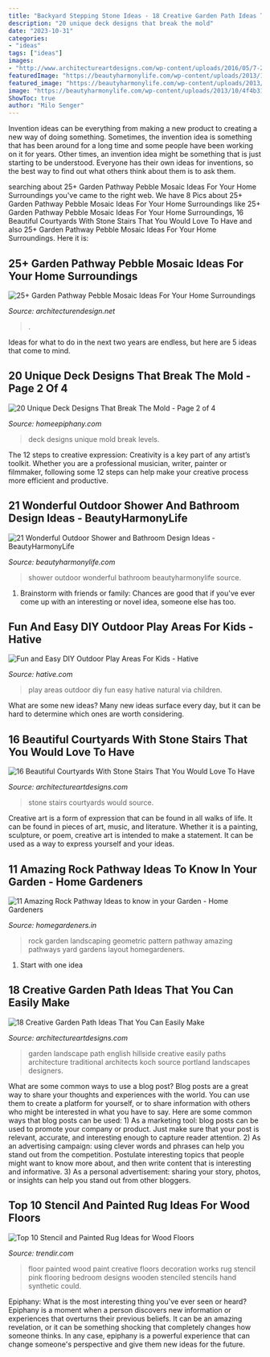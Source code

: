 ```yaml
---
title: "Backyard Stepping Stone Ideas - 18 Creative Garden Path Ideas That You Can Easily Make"
description: "20 unique deck designs that break the mold"
date: "2023-10-31"
categories:
- "ideas"
tags: ["ideas"]
images:
- "http://www.architectureartdesigns.com/wp-content/uploads/2016/05/7-25.jpg"
featuredImage: "https://beautyharmonylife.com/wp-content/uploads/2013/10/4f4b317fb94ab.jpg"
featured_image: "https://beautyharmonylife.com/wp-content/uploads/2013/10/4f4b317fb94ab.jpg"
image: "https://beautyharmonylife.com/wp-content/uploads/2013/10/4f4b317fb94ab.jpg"
ShowToc: true
author: "Milo Senger"
---
```



Invention ideas can be everything from making a new product to creating a new way of doing something. Sometimes, the invention idea is something that has been around for a long time and some people have been working on it for years. Other times, an invention idea might be something that is just starting to be understood. Everyone has their own ideas for inventions, so the best way to find out what others think about them is to ask them.

	

		
searching about 25+ Garden Pathway Pebble Mosaic Ideas For Your Home Surroundings you've came to the right web. We have 8 Pics about 25+ Garden Pathway Pebble Mosaic Ideas For Your Home Surroundings like 25+ Garden Pathway Pebble Mosaic Ideas For Your Home Surroundings, 16 Beautiful Courtyards With Stone Stairs That You Would Love To Have and also 25+ Garden Pathway Pebble Mosaic Ideas For Your Home Surroundings. Here it is:
		
    
## 25+ Garden Pathway Pebble Mosaic Ideas For Your Home Surroundings

<img loading=lazy src="https://cdn.architecturendesign.net/wp-content/uploads/2016/04/AD-Garden-Pathway-Pebble-Mosaic-Ideas-For-Your-Home-18.jpg" onerror="this.onerror=null;this.src='https://tse1.mm.bing.net/th?id=OIP.7LK2EEKIblCJhNEiuSfIBwHaK4&amp;pid=15.1';" alt="25+ Garden Pathway Pebble Mosaic Ideas For Your Home Surroundings">

_Source: architecturendesign.net_

>. 

	

Ideas for what to do in the next two years are endless, but here are 5 ideas that come to mind. 

    
## 20 Unique Deck Designs That Break The Mold - Page 2 Of 4

<img loading=lazy src="https://homeepiphany.com/wp-content/uploads/2015/06/20-Unique-Deck-Designs-That-Break-The-Mold-5.jpg" onerror="this.onerror=null;this.src='https://tse4.mm.bing.net/th?id=OIP.p7WxmOJjoVUR7K95EZAImwHaE7&amp;pid=15.1';" alt="20 Unique Deck Designs That Break The Mold - Page 2 of 4">

_Source: homeepiphany.com_

>deck designs unique mold break levels. 

	

The 12 steps to creative expression:
Creativity is a key part of any artist’s toolkit. Whether you are a professional musician, writer, painter or filmmaker, following some 12 steps can help make your creative process more efficient and productive.

    
## 21 Wonderful Outdoor Shower And Bathroom Design Ideas - BeautyHarmonyLife

<img loading=lazy src="https://beautyharmonylife.com/wp-content/uploads/2013/10/4f4b317fb94ab.jpg" onerror="this.onerror=null;this.src='https://tse3.mm.bing.net/th?id=OIP.hkbEkrtD6laufFW0J3wJYQHaLI&amp;pid=15.1';" alt="21 Wonderful Outdoor Shower and Bathroom Design Ideas - BeautyHarmonyLife">

_Source: beautyharmonylife.com_

>shower outdoor wonderful bathroom beautyharmonylife source. 

	

1. Brainstorm with friends or family: Chances are good that if you've ever come up with an interesting or novel idea, someone else has too.

    
## Fun And Easy DIY Outdoor Play Areas For Kids - Hative

<img loading=lazy src="https://hative.com/wp-content/uploads/2016/03/outdoor-play-areas/3-outdoor-play-areas.jpg" onerror="this.onerror=null;this.src='https://tse1.mm.bing.net/th?id=OIP.ffQWermvIlDI9HUyeMZJsQHaJ4&amp;pid=15.1';" alt="Fun and Easy DIY Outdoor Play Areas For Kids - Hative">

_Source: hative.com_

>play areas outdoor diy fun easy hative natural via children. 

	

What are some new ideas?
Many new ideas surface every day, but it can be hard to determine which ones are worth considering.

    
## 16 Beautiful Courtyards With Stone Stairs That You Would Love To Have

<img loading=lazy src="http://www.architectureartdesigns.com/wp-content/uploads/2016/04/1-50.jpg" onerror="this.onerror=null;this.src='https://tse3.mm.bing.net/th?id=OIP.USAM-9ulONimgehbRNojSQHaJy&amp;pid=15.1';" alt="16 Beautiful Courtyards With Stone Stairs That You Would Love To Have">

_Source: architectureartdesigns.com_

>stone stairs courtyards would source. 

	

Creative art is a form of expression that can be found in all walks of life. It can be found in pieces of art, music, and literature. Whether it is a painting, sculpture, or poem, creative art is intended to make a statement. It can be used as a way to express yourself and your ideas.

    
## 11 Amazing Rock Pathway Ideas To Know In Your Garden - Home Gardeners

<img loading=lazy src="https://homegardeners.in/wp-content/uploads/2017/09/Geometric-Pattern-1.jpg" onerror="this.onerror=null;this.src='https://tse3.mm.bing.net/th?id=OIP.jwQZR6I4YMJJCaY29hbCSQHaLK&amp;pid=15.1';" alt="11 Amazing Rock Pathway Ideas to know in your Garden - Home Gardeners">

_Source: homegardeners.in_

>rock garden landscaping geometric pattern pathway amazing pathways yard gardens layout homegardeners. 

	

 1. Start with one idea

    
## 18 Creative Garden Path Ideas That You Can Easily Make

<img loading=lazy src="http://www.architectureartdesigns.com/wp-content/uploads/2016/05/7-25.jpg" onerror="this.onerror=null;this.src='https://tse1.mm.bing.net/th?id=OIP.SS728VYu9S9QU0dyzNAi3gHaJ4&amp;pid=15.1';" alt="18 Creative Garden Path Ideas That You Can Easily Make">

_Source: architectureartdesigns.com_

>garden landscape path english hillside creative easily paths architecture traditional architects koch source portland landscapes designers. 

	

What are some common ways to use a blog post?
Blog posts are a great way to share your thoughts and experiences with the world. You can use them to create a platform for yourself, or to share information with others who might be interested in what you have to say. Here are some common ways that blog posts can be used: 1) As a marketing tool: blog posts can be used to promote your company or product. Just make sure that your post is relevant, accurate, and interesting enough to capture reader attention. 2) As an advertising campaign: using clever words and phrases can help you stand out from the competition. Postulate interesting topics that people might want to know more about, and then write content that is interesting and informative. 3) As a personal advertisement: sharing your story, photos, or insights can help you stand out from other bloggers.

    
## Top 10 Stencil And Painted Rug Ideas For Wood Floors

<img loading=lazy src="http://cdn.trendir.com/wp-content/uploads/old/trends/assets_c/2015/08/girl-room-painted-pink-floor-thumb-autox839-55645.jpg" onerror="this.onerror=null;this.src='https://tse1.mm.bing.net/th?id=OIP.IepVnPGDSNnBUQBPy4ic3QHaJ4&amp;pid=15.1';" alt="Top 10 Stencil and Painted Rug Ideas for Wood Floors">

_Source: trendir.com_

>floor painted wood paint creative floors decoration works rug stencil pink flooring bedroom designs wooden stenciled stencils hand synthetic could. 

	

Epiphany: What is the most interesting thing you've ever seen or heard?
Epiphany is a moment when a person discovers new information or experiences that overturns their previous beliefs. It can be an amazing revelation, or it can be something shocking that completely changes how someone thinks. In any case, epiphany is a powerful experience that can change someone's perspective and give them new ideas for the future.

